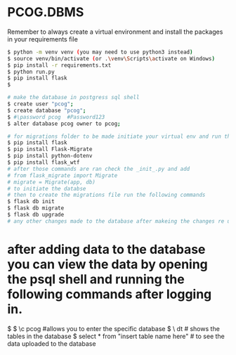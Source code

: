 # PCOG.DBMS 

Remember to always create a virtual environment and install the packages in your requirements file

```bash
$ python -m venv venv (you may need to use python3 instead)
$ source venv/bin/activate (or .\venv\Scripts\activate on Windows)
$ pip install -r requirements.txt 
$ python run.py
$ pip install flask
$ 
```
```bash
# make the database in postgress sql shell
$ create user "pcog";
$ create database "pcog";
$ #\password pcog  #Password123
$ alter database pcog owner to pcog;

# for migrations folder to be made initiate your virtual env and run the following commands.
$ pip install flask 
$ pip install Flask-Migrate
$ pip install python-dotenv
$ pip install flask_wtf
# after those commands are ran check the _init_.py and add 
# from flask_migrate import Migrate
# migrate = Migrate(app, db)
# to initiate the databse
# then to create the migrations file run the following commands
$ flask db init
$ flask db migrate 
$ flask db upgrade 
# any other changes made to the database after makeing the changes re use the commands above.
```
# after adding data to the database you can view the data by opening the psql shell and running the following commands after logging in.
$
$ \c pcog #allows you to enter the specific database
$ \ dt   # shows the tables in the database
$ select * from "insert table name  here"  # to see the data uploaded to the database